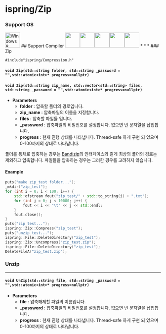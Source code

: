 # ispring/Zip
### Support OS
<img src="https://i.imgur.com/ElCyyzT.png" title="Windows8" width="48">
## Support Compiler
<img src="https://i.imgur.com/d67ToiK.png" width="48"><img src="https://i.imgur.com/O5bye0l.png" width="48"><img src="https://i.imgur.com/XFJ2SfL.png" width="48"><img src="https://i.imgur.com/u1NhcaW.jpg" width="48"><img src="https://i.imgur.com/zhdD9BY.png" width="48">
* * *
### Zip

`#include"ispring/Compression.h"`

#### `void Zip(std::string folder, std::string _password = "",std::atomic<int>* progress=nullptr)`
#### `void Zip(std::string zip_name, std::vector<std::string> files, std::string _password = "",std::atomic<int>* progress=nullptr)`

+ **Parameters**
	+ **folder** : 압축할 폴더의 경로입니다.
	+ **zip_name** : 압축파일의 이름을 지정합니다.
	+ **files** : 압축할 파일들 입니다.
	+ **_password** : 압축파일의 비밀번호를 설정합니다. 없으면 빈 문자열을 삽입합니다.
	+ **progress** : 현재 진행 상태를 나타냅니다. Thread-safe 하게 구현 되 있으며 0-100까지의 상태로 나타납니다.

폴더를 통채로 압축하는 경우는 [Bandizip](https://www.bandisoft.co.kr/bandizip/)의 인터페이스와 같게 최상의 폴더의 경로는 제외하고 압축합니다. 파일들을 압축하는 경우는 그러한 경우를 고려하지 않습니다.
#### Example
```cpp
puts("make zip_test folder...");
_mkdir("zip_test");
for (int i = 0; i < 100; i++) {
	std::ofstream fout("zip_test/" + std::to_string(i) + ".txt");
	for (int j = 0; j < 10000; j++) {
		fout << i << "\t" << j << std::endl;
	}
	fout.close();
}
puts("zip test...");
ispring::Zip::Compress("zip_test");
puts("unzip test...");
ispring::File::DeleteDirectory("zip_test");
ispring::Zip::Uncompress("zip_test.zip");
ispring::File::DeleteDirectory("zip_test");
DeleteFileA("zip_test.zip");
```

### Unzip

* * *

#### `void UnZip(std::string file, std::string _password = "",std::atomic<int>* progress=nullptr)`
+ **Parameters**
	+ **file** : 압축해제할 파일의 이름입니다.
	+ **_password** : 압축파일의 비밀번호를 설정합니다. 없으면 빈 문자열을 삽입합니다.
	+ **progress** : 현재 진행 상태를 나타냅니다. Thread-safe 하게 구현 되 있으며 0-100까지의 상태로 나타납니다.
